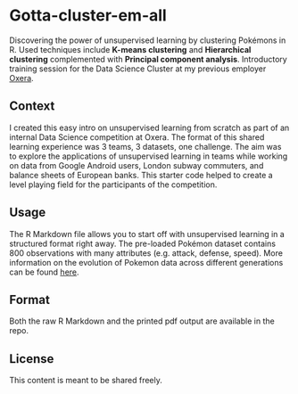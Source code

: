 # Gotta-cluster-em-all
Discovering the power of unsupervised learning by clustering Pokémons in R. Used techniques include **K-means clustering** and **Hierarchical clustering** complemented with **Principal component analysis**. Introductory training session for the Data Science Cluster at my previous employer [Oxera](https://www.oxera.com/).

## Context
I created this easy intro on unsupervised learning from scratch as part of an internal Data Science competition at Oxera. The format of this shared learning experience was 3 teams, 3 datasets, one challenge. The aim was to explore the applications of unsupervised learning in teams while working on data from Google Android users, London subway commuters, and balance sheets of European banks. This starter code helped to create a level playing field for the participants of the competition.

## Usage
The R Markdown file allows you to start off with unsupervised learning in a structured format right away. The pre-loaded Pokémon dataset contains 800 observations with many attributes (e.g. attack, defense, speed). More information on the evolution of Pokemon data across different generations can be found [here](https://en.wikipedia.org/wiki/List_of_Pok%C3%A9mon).

## Format
Both the raw R Markdown and the printed pdf output are available in the repo.

## License
This content is meant to be shared freely. 
